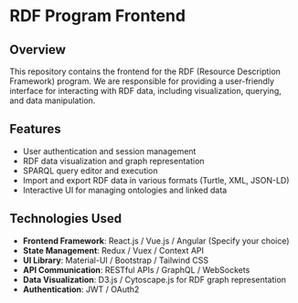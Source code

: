 # RDF Program Frontend

## Overview
This repository contains the frontend for the RDF (Resource Description Framework) program. We are responsible for providing a user-friendly interface for interacting with RDF data, including visualization, querying, and data manipulation.

## Features
- User authentication and session management
- RDF data visualization and graph representation
- SPARQL query editor and execution
- Import and export RDF data in various formats (Turtle, XML, JSON-LD)
- Interactive UI for managing ontologies and linked data

## Technologies Used
- **Frontend Framework**: React.js / Vue.js / Angular (Specify your choice)
- **State Management**: Redux / Vuex / Context API
- **UI Library**: Material-UI / Bootstrap / Tailwind CSS
- **API Communication**: RESTful APIs / GraphQL / WebSockets
- **Data Visualization**: D3.js / Cytoscape.js for RDF graph representation
- **Authentication**: JWT / OAuth2

